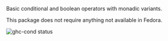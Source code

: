 Basic conditional and boolean operators with monadic variants.

This package does not require anything not available in Fedora.

![ghc-cond status](https://copr.fedorainfracloud.org/coprs/g/weldr/bdcs-haskell-deps/package/ghc-cond/status_image/last_build.png)
